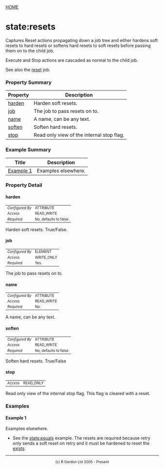 [HOME](../../../README.md)
# state:resets

Captures Reset actions propagating down a job tree and either hardens
soft resets to hard resets or softens hard resets to soft resets before
passing them on to the child job.


Execute and Stop actions are cascaded as normal to the child job.


See also the [reset](../../../org/oddjob/jobs/job/ResetJob.md) job.

### Property Summary

| Property | Description |
| -------- | ----------- |
| [harden](#propertyharden) | Harden soft resets. | 
| [job](#propertyjob) | The job to pass resets on to. | 
| [name](#propertyname) | A name, can be any text. | 
| [soften](#propertysoften) | Soften hard resets. | 
| [stop](#propertystop) | Read only view of the internal stop flag. | 


### Example Summary

| Title | Description |
| ----- | ----------- |
| [Example 1](#example1) | Examples elsewhere. |


### Property Detail
#### harden <a name="propertyharden"></a>

<table style='font-size:smaller'>
      <tr><td><i>Configured By</i></td><td>ATTRIBUTE</td></tr>
      <tr><td><i>Access</i></td><td>READ_WRITE</td></tr>
      <tr><td><i>Required</i></td><td>No, defaults to false.</td></tr>
</table>

Harden soft resets. True/False.

#### job <a name="propertyjob"></a>

<table style='font-size:smaller'>
      <tr><td><i>Configured By</i></td><td>ELEMENT</td></tr>
      <tr><td><i>Access</i></td><td>WRITE_ONLY</td></tr>
      <tr><td><i>Required</i></td><td>Yes.</td></tr>
</table>

The job to pass resets on to.

#### name <a name="propertyname"></a>

<table style='font-size:smaller'>
      <tr><td><i>Configured By</i></td><td>ATTRIBUTE</td></tr>
      <tr><td><i>Access</i></td><td>READ_WRITE</td></tr>
      <tr><td><i>Required</i></td><td>No.</td></tr>
</table>

A name, can be any text.

#### soften <a name="propertysoften"></a>

<table style='font-size:smaller'>
      <tr><td><i>Configured By</i></td><td>ATTRIBUTE</td></tr>
      <tr><td><i>Access</i></td><td>READ_WRITE</td></tr>
      <tr><td><i>Required</i></td><td>No, defaults to false.</td></tr>
</table>

Soften hard resets. True/False

#### stop <a name="propertystop"></a>

<table style='font-size:smaller'>
      <tr><td><i>Access</i></td><td>READ_ONLY</td></tr>
</table>

Read only view of the internal stop flag.
This flag is cleared with a reset.


### Examples
#### Example 1 <a name="example1"></a>

Examples elsewhere.

- See the [state:equals](../../../org/oddjob/state/EqualsState.md) example. The resets are required because retry only sends a soft reset on retry and it must be hardened to reset the [exists](../../../org/oddjob/io/ExistsJob.md). 



-----------------------

<div style='font-size: smaller; text-align: center;'>(c) R Gordon Ltd 2005 - Present</div>
